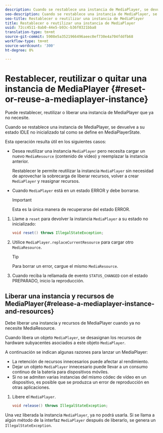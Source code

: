 ```yaml
---
description: Cuando se restablece una instancia de MediaPlayer, se devuelve a su estado IDLE no inicializado tal como se define en MediaPlayerState.
seo-description: Cuando se restablece una instancia de MediaPlayer, se devuelve a su estado IDLE no inicializado tal como se define en MediaPlayerState.
seo-title: Restablecer o reutilizar una instancia de MediaPlayer
title: Restablecer o reutilizar una instancia de MediaPlayer
uuid: 72cc4511-8ab0-44e5-b93c-b36f0321bba8
translation-type: tm+mt
source-git-commit: 5908e5a3521966496aeec0ef730e4a704fddfb68
workflow-type: tm+mt
source-wordcount: '300'
ht-degree: 0%

---
```



# Restablecer, reutilizar o quitar una instancia de MediaPlayer {#reset-or-reuse-a-mediaplayer-instance}

Puede restablecer, reutilizar o liberar una instancia de MediaPlayer que ya no necesite.

Cuando se restablece una instancia de MediaPlayer, se devuelve a su estado IDLE no inicializado tal como se define en MediaPlayerState.

Esta operación resulta útil en los siguientes casos:

* Desea reutilizar una instancia `MediaPlayer` pero necesita cargar un nuevo `MediaResource` (contenido de vídeo) y reemplazar la instancia anterior.

   Restablecer le permite reutilizar la instancia `MediaPlayer` sin necesidad de aprovechar la sobrecarga de liberar recursos, volver a crear `MediaPlayer` y reasignar recursos.

* Cuando `MediaPlayer` está en un estado ERROR y debe borrarse.

   >[!IMPORTANT]
   >
   >Esta es la única manera de recuperarse del estado ERROR.

1. Llame a `reset` para devolver la instancia `MediaPlayer` a su estado no inicializado:

   ```java
   void reset() throws IllegalStateException; 
   ```

1. Utilice `MediaPlayer.replaceCurrentResource` para cargar otro `MediaResource`.

   >[!TIP]
   >
   >Para borrar un error, cargue el mismo `MediaResource`.

1. Cuando reciba la rellamada de evento `STATUS_CHANGED` con el estado PREPARADO, inicio la reproducción.

## Liberar una instancia y recursos de MediaPlayer{#release-a-mediaplayer-instance-and-resources}

Debe liberar una instancia y recursos de MediaPlayer cuando ya no necesite MediaResource.

Cuando libera un objeto `MediaPlayer`, se desasignan los recursos de hardware subyacentes asociados a este objeto `MediaPlayer`.

A continuación se indican algunas razones para lanzar un MediaPlayer:

* La retención de recursos innecesarios puede afectar al rendimiento.
* Dejar un objeto `MediaPlayer` innecesario puede llevar a un consumo continuo de la batería para dispositivos móviles.
* Si no se admiten varias instancias del mismo códec de vídeo en un dispositivo, es posible que se produzca un error de reproducción en otras aplicaciones.

1. Libere el `MediaPlayer`.

   ```java
   void release() throws IllegalStateException;
   ```

Una vez liberada la instancia `MediaPlayer`, ya no podrá usarla. Si se llama a algún método de la interfaz `MediaPlayer` después de liberarlo, se genera un `IllegalStateException`.